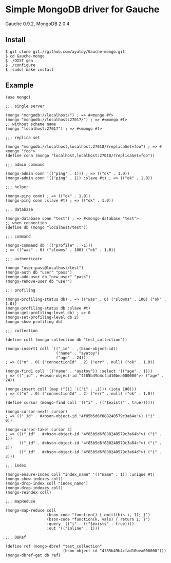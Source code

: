# Simple MongoDB driver for Gauche

Gauche 0.9.2, MongoDB 2.0.4

## Install

    $ git clone git://github.com/ayatoy/Gauche-mongo.git
    $ cd Gauche-mongo
    $ ./DIST gen
    $ ./configure
    $ [sudo] make install

## Example

    (use mongo)

    ;;; single server

    (mongo "mongodb://localhost/") ; => #<mongo #f>
    (mongo "mongodb://localhost:27017/") ; => #<mongo #f>
    ;; without scheme name
    (mongo "localhost:27017") ; => #<mongo #f>

    ;;; replica set

    (mongo "mongodb://localhost,localhost:27018/?replicaSet=foo") ; => #<mongo "foo">
    (define conn (mongo "localhost,localhost:27018/?replicaSet=foo"))

    ;;; admin command

    (mongo-admin conn '(("ping" . 1))) ; => (("ok" . 1.0))
    (mongo-admin conn '(("ping" . 1)) :slave #t) ; => (("ok" . 1.0))

    ;;; helper

    (mongo-ping conn) ; => (("ok" . 1.0))
    (mongo-ping conn :slave #t) ; => (("ok" . 1.0))

    ;;; database

    (mongo-database conn "test") ; => #<mongo-database "test">
    ;; when connection
    (define db (mongo "localhost/test"))

    ;;; command

    (mongo-command db '(("profile" . -1)))
    ; => (("was" . 0) ("slowms" . 100) ("ok" . 1.0))

    ;;; authenticate

    (mongo "user:pass@localhost/test")
    (mongo-auth db "user" "pass")
    (mongo-add-user db "new_user" "pass")
    (mongo-remove-user db "user")

    ;;; profiling

    (mongo-profiling-status db) ; => (("was" . 0) ("slowms" . 100) ("ok" . 1.0))
    (mongo-profiling-status db :slave #t)
    (mongo-get-profiling-level db) ; => 0
    (mongo-set-profiling-level db 2)
    (mongo-show-profiling db)

    ;;; collection

    (define coll (mongo-collection db "test_collection"))

    (mongo-insert1 coll `(("_id" . ,(bson-object-id))
                          ("name" . "ayatoy")
                          ("age" . 24)))
    ; => (("n" . 0) ("connectionId" . 2) ("err" . null) ("ok" . 1.0))

    (mongo-find1 coll '(("name" . "ayatoy")) :select '(("age" . 1)))
    ; => (("_id" . #<bson-object-id "4f85b49b4cfad10bea000000">) ("age" . 24))

    (mongo-insert coll (map (^[i] `(("i" . ,i))) (iota 100)))
    ; => (("n" . 0) ("connectionId" . 2) ("err" . null) ("ok" . 1.0))

    (define cursor (mongo-find coll '(("i" . (("$exists" . true))))))

    (mongo-cursor-next! cursor)
    ; => (("_id" . #<bson-object-id "4f85b5d6f888240579c3a64a">) ("i" . 0))

    (mongo-cursor-take! cursor 3)
    ; => ((("_id" . #<bson-object-id "4f85b5d6f888240579c3a64b">) ("i" . 1))
          (("_id" . #<bson-object-id "4f85b5d6f888240579c3a64c">) ("i" . 2))
          (("_id" . #<bson-object-id "4f85b5d6f888240579c3a64d">) ("i" . 3)))

    ;;; index

    (mongo-ensure-index coll "index_name" '(("name" . 1)) :unique #t)
    (mongo-show-indexes coll)
    (mongo-drop-index coll "index_name")
    (mongo-drop-indexes coll)
    (mongo-reindex coll)

    ;;; mapReduce

    (mongo-map-reduce coll
                      (bson-code "function() { emit(this.i, 1); }")
                      (bson-code "function(k, vals) { return 1; }")
                      :query '(("i" . (("$exists" . true))))
                      :out '(("inline" . 1)))

    ;;; DBRef

    (define ref (mongo-dbref "test_collection"
                             (bson-object-id "4f85b49b4cfad10bea000000")))
    (mongo-dbref-get db ref)
